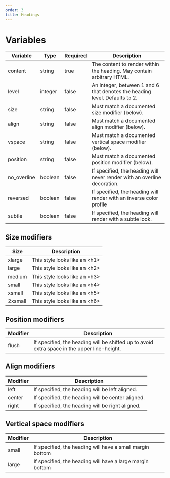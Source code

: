 ```yaml
---
order: 3
title: Headings
---
```

# Variables
| Variable     | Type    | Required | Description                                                                 |
|--------------|---------|----------|-----------------------------------------------------------------------------|
| content      | string  | true     | The content to render within the heading. May contain arbitrary HTML.       |
| level        | integer | false    | An integer, between 1 and 6 that denotes the heading level.  Defaults to 2. |
| size         | string  | false    | Must match a documented size modifier (below).                              |
| align        | string  | false    | Must match a documented align modifier (below).                             |
| vspace       | string  | false    | Must match a documented vertical space modifier (below).                    |
| position     | string  | false    | Must match a documented position modifier (below).                          |
| no_overline  | boolean | false    | If specified, the heading will never render with an overline decoration.    |
| reversed     | boolean | false    | If specified, the heading will render with an inverse color profile         |
| subtle       | boolean | false    | If specified, the heading will render with a subtle look.                   |

## Size modifiers
| Size    | Description                         |
|---------|-------------------------------------|
| xlarge  | This style looks like an &lt;h1&gt; |
| large   | This style looks like an &lt;h2&gt; |
| medium  | This style looks like an &lt;h3&gt; |
| small   | This style looks like an &lt;h4&gt; |
| xsmall  | This style looks like an &lt;h5&gt; |
| 2xsmall | This style looks like an &lt;h6&gt; |

## Position modifiers
| Modifier | Description                                                                                 |
|----------|---------------------------------------------------------------------------------------------|
| flush    | If specified, the heading will be shifted up to avoid extra space in the upper line-height. |

## Align modifiers
| Modifier | Description                                       |
|----------|---------------------------------------------------|
| left     | If specified, the heading will be left aligned.   |
| center   | If specified, the heading will be center aligned. |
| right    | If specified, the heading will be right aligned.  |

## Vertical space modifiers
| Modifier | Description                                               |
|----------|-----------------------------------------------------------|
| small    | If specified, the heading will have a small margin bottom |
| large    | If specified, the heading will have a large margin bottom |
